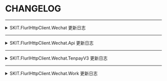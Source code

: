 ﻿# CHANGELOG

---

<details>

<summary>SKIT.FlurlHttpClient.Wechat 更新日志</summary>

-   Release 1.0.3

    -   **修复**：显式依赖 `System.Text.Encodings.Web`，修复部分场景下程序集加载问题。

-   Release 1.0.2

    -   **新增**：新增 `IWechatClient.JsonSerializer` 属性。

-   Release 1.0.1

    -   **变更**：移除 `IWechatClient.CreateRequest()` 方法。

-   Release 1.0.0

    -   首次发布。

</details>

---

<details>

<summary>SKIT.FlurlHttpClient.Wechat.Api 更新日志</summary>

-   Release 1.4.0

    -   **新增**：新增第三方平台代云开发相关接口。

    -   **新增**：随官方更新内容安全相关字段。

    -   **修复**：修复获取图文素材接口模型的字段缺失问题。

-   Release 1.3.5

    -   **修复**：修复获取图文素材接口模型的字段缺失问题。

-   Release 1.3.4

    -   **修复**：修复安全模式下反序列化微信回调通知事件的问题。

-   Release 1.3.3

    -   **新增**：新增验证微信回调通知事件签名的扩展方法。

-   Release 1.3.2

    -   **新增**：反序列化微信回调通知事件模型时支持 `WechatApiEvent` 基类，以便业务逻辑判断。

-   Release 1.3.1

    -   **修复**：修复自定义交易组件获取快递公司列表接口的模型定义错误。

-   Release 1.3.0

    -   **新增**：新增序列化回调通知事件实体类的扩展方法。

    -   **新增**：反序列化微信回调通知事件模型时支持安全模式。

    -   **修复**：修复部分微信回调通知事件模型反序列化的问题。

-   Release 1.2.1

    -   **修复**：修复生成小程序码接口的模型定义错误。

-   Release 1.2.0

    -   **新增**：新增 `WechatApiClient.Credentials` 属性。

    -   **变更**：移除 `WechatApiClient.FlurlJsonSerializer` 属性。

-   Release 1.1.0

    -   **新增**：新增小程序获取用户加密 Key 相关接口。

    -   **新增**：新增小程序生成 ShortLink 相关接口。

-   Release 1.0.1

    -   **新增**：新增 `WechatApiClient.CreateRequest()` 方法。

-   Release 1.0.0

    -   首次发布。

</details>

---

<details>

<summary>SKIT.FlurlHttpClient.Wechat.TenpayV3 更新日志</summary>

-   Release 1.5.0

    -   **新增**：新增微信支付分停车服务相关接口。

    -   **新增**：随官方更新电商分账、连锁品牌分账接口相关字段。

-   Release 1.4.2

    -   **变更**：验证响应或回调通知签名时不再抛出异常。

-   Release 1.4.0

    -   **新增**：新增获取分账账单相关接口。

    -   **新增**：随官方更新分账、服务商分账接口相关字段。

    -   **新增**：新增 `WechatTenpayV3Client.Credentials` 属性。

    -   **变更**：移除 `WechatTenpayV3Client.FlurlJsonSerializer` 属性。

    -   **变更**：移除 `ICertificateStorer` 接口，新增 `CertificateManager` 抽象类。

-   Release 1.3.1

    -   **新增**：新增批量转账到零钱相关接口。

    -   **新增**：新增服务商批量转账到零钱相关接口。

    -   **新增**：新增 `ICertificateStorer` 接口，并基于此重新实现验签的扩展方法。

-   Release 1.2.1

    -   **新增**：新增 `WechatTenpayV3Client.CreateRequest()` 方法。

-   Release 1.2.0

    -   **变更**：调整包含需加解密字段的接口模型，去除 _EncryptedData_ 的字段名结尾。

-   Release 1.1.0

    -   **新增**：新增分账相关接口。

-   Release 1.0.1

    -   **新增**：随官方更新服务商提现、服务商结算账户接口相关字段。

    -   **修复**：修复调起支付所需参数签名生成错误。

-   Release 1.0.0

    -   首次发布。

</details>

---

<details>

<summary>SKIT.FlurlHttpClient.Wechat.Work 更新日志</summary>

-   Release 1.2.2

    -   **新增**：新增序列化回调通知事件实体类的扩展方法。

    -   **新增**：反序列化企业微信回调通知事件模型时支持安全模式。

    -   **修复**：修复部分企业微信回调通知事件模型反序列化的问题。

-   Release 1.2.0

    -   **新增**：新增 `WechatWorkClient.Credentials` 属性。

    -   **变更**：移除 `WechatWorkClient.FlurlJsonSerializer` 属性。

-   Release 1.1.0

    -   **新增**：随官方更新客户联系接口相关字段。

    -   **新增**：新增班级收款相关接口。

-   Release 1.0.1

    -   **新增**：新增 `WechatWorkClient.CreateRequest()` 方法。

    -   **新增**：新增企业微信小程序相关接口。

-   Release 1.0.0

    -   首次发布。

</details>
